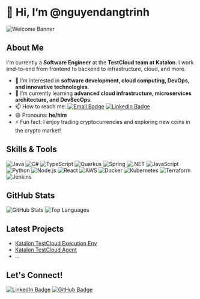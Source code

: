# 👋 Hi, I’m @nguyendangtrinh

![Welcome Banner](https://img.shields.io/badge/Welcome-to_my_GitHub_Profile-blueviolet?style=for-the-badge&logo=github)

## About Me
I'm currently a **Software Engineer** at the **TestCloud team at Katalon**. I work end-to-end from frontend to backend to infrastructure, cloud, and more.

- 👀 I’m interested in **software development, cloud computing, DevOps, and innovative technologies**.
- 🌱 I’m currently learning **advanced cloud infrastructure, microservices architecture, and DevSecOps**.
- 📫 How to reach me: [![Email Badge](https://img.shields.io/badge/Email-trinh.dnguyen@katalon.com-informational?style=flat-square&logo=gmail)](mailto:trinh.dnguyen@katalon.com) [![LinkedIn Badge](https://img.shields.io/badge/LinkedIn-nguyendangtrinh-blue?style=flat-square&logo=linkedin)](https://linkedin.com/in/dangtrinh3006)
- 😄 Pronouns: **he/him**
- ⚡ Fun fact: I enjoy trading cryptocurrencies and exploring new coins in the crypto market!

## Skills & Tools
![Java](https://img.shields.io/badge/-Java-black?style=flat-square&logo=java)
![C#](https://img.shields.io/badge/-C%23-black?style=flat-square&logo=c-sharp)
![TypeScript](https://img.shields.io/badge/-TypeScript-black?style=flat-square&logo=typescript)
![Quarkus](https://img.shields.io/badge/-Quarkus-black?style=flat-square&logo=quarkus)
![Spring](https://img.shields.io/badge/-Spring-black?style=flat-square&logo=spring)
![.NET](https://img.shields.io/badge/-.NET-black?style=flat-square&logo=dotnet)
![JavaScript](https://img.shields.io/badge/-JavaScript-black?style=flat-square&logo=javascript)
![Python](https://img.shields.io/badge/-Python-black?style=flat-square&logo=python)
![Node.js](https://img.shields.io/badge/-Node.js-black?style=flat-square&logo=node.js)
![React](https://img.shields.io/badge/-React-black?style=flat-square&logo=react)
![AWS](https://img.shields.io/badge/-AWS-black?style=flat-square&logo=amazon-aws)
![Docker](https://img.shields.io/badge/-Docker-black?style=flat-square&logo=docker)
![Kubernetes](https://img.shields.io/badge/-Kubernetes-black?style=flat-square&logo=kubernetes)
![Terraform](https://img.shields.io/badge/-Terraform-black?style=flat-square&logo=terraform)
![Jenkins](https://img.shields.io/badge/-Jenkins-black?style=flat-square&logo=jenkins)

## GitHub Stats
![GitHub Stats](https://github-readme-stats.vercel.app/api?username=nguyendangtrinh&show_icons=true&theme=radical)
![Top Languages](https://github-readme-stats.vercel.app/api/top-langs/?username=nguyendangtrinh&layout=compact&theme=radical)

## Latest Projects
- [Katalon TestCloud Execution Env](https://github.com/katalon-studio/testcloud-execution-env)
- [Katalon TestCloud Agent](https://github.com/katalon-studio/katalon-testcloud-agent-private)
- ...
  
## Let's Connect!
[![LinkedIn Badge](https://img.shields.io/badge/-LinkedIn-0077B5?style=flat-square&logo=linkedin&logoColor=white)](https://linkedin.com/in/dangtrinh3006)
[![GitHub Badge](https://img.shields.io/badge/-GitHub-333?style=flat-square&logo=github&logoColor=white)](https://github.com/dangtrinh3006)

